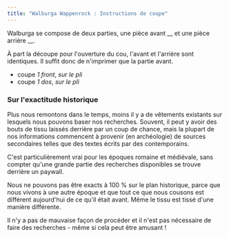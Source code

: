 ```yaml
---
title: "Walburga Wappenrock : Instructions de coupe"
---
```


Walburga se compose de deux parties, une pièce avant __ et une pièce arrière __.

<Tip>

À part la découpe pour l'ouverture du cou, l'avant et l'arrière sont identiques. Il suffit donc de n'imprimer que la partie avant.

</Tip>

- coupe _1 front_, _sur le pli_
- coupe _1 dos_, _sur le pli_

### Sur l'exactitude historique

Plus nous remontons dans le temps, moins il y a de vêtements existants sur lesquels nous pouvons baser nos recherches. Souvent, il peut y avoir des bouts de tissu laissés derrière par un coup de chance, mais la plupart de nos informations commencent à provenir (en archéologie) de sources secondaires telles que des textes écrits par des contemporains.

C'est particulièrement vrai pour les époques romaine et médiévale, sans compter qu'une grande partie des recherches disponibles se trouve derrière un paywall.

Nous ne pouvons pas être exacts à 100 % sur le plan historique, parce que nous vivons à une autre époque et que tout ce que nous cousons est différent aujourd'hui de ce qu'il était avant. Même le tissu est tissé d'une manière différente.

Il n'y a pas de mauvaise façon de procéder et il n'est pas nécessaire de faire des recherches - même si cela peut être amusant !
